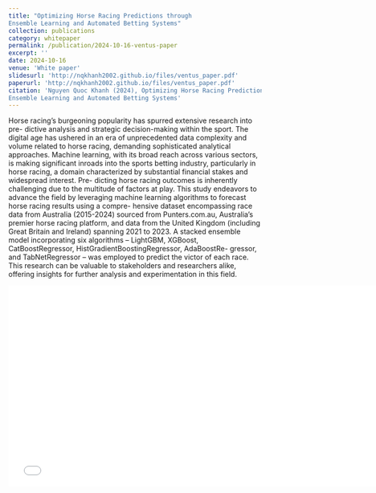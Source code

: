 ```yaml
---
title: "Optimizing Horse Racing Predictions through
Ensemble Learning and Automated Betting Systems"
collection: publications
category: whitepaper
permalink: /publication/2024-10-16-ventus-paper
excerpt: ''
date: 2024-10-16
venue: 'White paper'
slidesurl: 'http://nqkhanh2002.github.io/files/ventus_paper.pdf'
paperurl: 'http://nqkhanh2002.github.io/files/ventus_paper.pdf'
citation: 'Nguyen Quoc Khanh (2024), Optimizing Horse Racing Predictions through
Ensemble Learning and Automated Betting Systems'
---
```


Horse racing’s burgeoning popularity has spurred extensive research into pre-
dictive analysis and strategic decision-making within the sport. The digital age
has ushered in an era of unprecedented data complexity and volume related
to horse racing, demanding sophisticated analytical approaches. Machine
learning, with its broad reach across various sectors, is making significant
inroads into the sports betting industry, particularly in horse racing, a domain
characterized by substantial financial stakes and widespread interest. Pre-
dicting horse racing outcomes is inherently challenging due to the multitude
of factors at play. This study endeavors to advance the field by leveraging
machine learning algorithms to forecast horse racing results using a compre-
hensive dataset encompassing race data from Australia (2015-2024) sourced
from Punters.com.au, Australia’s premier horse racing platform, and data
from the United Kingdom (including Great Britain and Ireland) spanning 2021
to 2023. A stacked ensemble model incorporating six algorithms – LightGBM,
XGBoost, CatBoostRegressor, HistGradientBoostingRegressor, AdaBoostRe-
gressor, and TabNetRegressor – was employed to predict the victor of each
race. This research can be valuable to stakeholders and researchers alike,
offering insights for further analysis and experimentation in this field.

<embed src="../files/ventus_paper.pdf" type="application/pdf" width="750" height="400" />